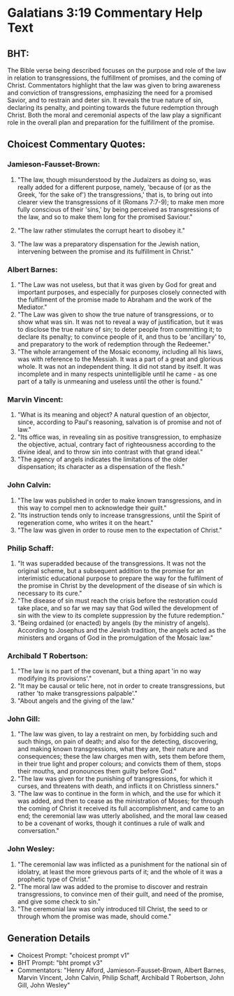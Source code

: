 # Galatians 3:19 Commentary Help Text

## BHT:
The Bible verse being described focuses on the purpose and role of the law in relation to transgressions, the fulfillment of promises, and the coming of Christ. Commentators highlight that the law was given to bring awareness and conviction of transgressions, emphasizing the need for a promised Savior, and to restrain and deter sin. It reveals the true nature of sin, declaring its penalty, and pointing towards the future redemption through Christ. Both the moral and ceremonial aspects of the law play a significant role in the overall plan and preparation for the fulfillment of the promise.

## Choicest Commentary Quotes:
### Jamieson-Fausset-Brown:
1. "The law, though misunderstood by the Judaizers as doing so, was really added for a different purpose, namely, 'because of (or as the Greek, 'for the sake of') the transgressions,' that is, to bring out into clearer view the transgressions of it (Romans 7:7-9); to make men more fully conscious of their 'sins,' by being perceived as transgressions of the law, and so to make them long for the promised Saviour." 

2. "The law rather stimulates the corrupt heart to disobey it." 

3. "The law was a preparatory dispensation for the Jewish nation, intervening between the promise and its fulfillment in Christ."

### Albert Barnes:
1. "The Law was not useless, but that it was given by God for great and important purposes, and especially for purposes closely connected with the fulfillment of the promise made to Abraham and the work of the Mediator."
2. "The Law was given to show the true nature of transgressions, or to show what was sin. It was not to reveal a way of justification, but it was to disclose the true nature of sin; to deter people from committing it; to declare its penalty; to convince people of it, and thus to be 'ancillary' to, and preparatory to the work of redemption through the Redeemer."
3. "The whole arrangement of the Mosaic economy, including all his laws, was with reference to the Messiah. It was a part of a great and glorious whole. It was not an independent thing. It did not stand by itself. It was incomplete and in many respects unintelligible until he came - as one part of a tally is unmeaning and useless until the other is found."

### Marvin Vincent:
1. "What is its meaning and object? A natural question of an objector, since, according to Paul's reasoning, salvation is of promise and not of law."
2. "Its office was, in revealing sin as positive transgression, to emphasize the objective, actual, contrary fact of righteousness according to the divine ideal, and to throw sin into contrast with that grand ideal."
3. "The agency of angels indicates the limitations of the older dispensation; its character as a dispensation of the flesh."

### John Calvin:
1. "The law was published in order to make known transgressions, and in this way to compel men to acknowledge their guilt."
2. "Its instruction tends only to increase transgressions, until the Spirit of regeneration come, who writes it on the heart."
3. "The law was given in order to rouse men to the expectation of Christ."

### Philip Schaff:
1. "It was superadded because of the transgressions. It was not the original scheme, but a subsequent addition to the promise for an interimistic educational purpose to prepare the way for the fulfilment of the promise in Christ by the development of the disease of sin which is necessary to its cure."
2. "The disease of sin must reach the crisis before the restoration could take place, and so far we may say that God willed the development of sin with the view to its complete suppression by the future redemption."
3. "Being ordained (or enacted) by angels (by the ministry of angels). According to Josephus and the Jewish tradition, the angels acted as the ministers and organs of God in the promulgation of the Mosaic law."

### Archibald T Robertson:
1. "The law is no part of the covenant, but a thing apart 'in no way modifying its provisions'." 
2. "It may be causal or telic here, not in order to create transgressions, but rather 'to make transgressions palpable'." 
3. "About angels and the giving of the law."

### John Gill:
1. "The law was given, to lay a restraint on men, by forbidding such and such things, on pain of death; and also for the detecting, discovering, and making known transgressions, what they are, their nature and consequences; these the law charges men with, sets them before them, in their true light and proper colours; and convicts them of them, stops their mouths, and pronounces them guilty before God."
2. "The law was given for the punishing of transgressions, for which it curses, and threatens with death, and inflicts it on Christless sinners."
3. "The law was to continue in the form in which, and the use for which it was added, and then to cease as the ministration of Moses; for through the coming of Christ it received its full accomplishment, and came to an end; the ceremonial law was utterly abolished, and the moral law ceased to be a covenant of works, though it continues a rule of walk and conversation."

### John Wesley:
1. "The ceremonial law was inflicted as a punishment for the national sin of idolatry, at least the more grievous parts of it; and the whole of it was a prophetic type of Christ."
2. "The moral law was added to the promise to discover and restrain transgressions, to convince men of their guilt, and need of the promise, and give some check to sin."
3. "The ceremonial law was only introduced till Christ, the seed to or through whom the promise was made, should come."


## Generation Details
- Choicest Prompt: "choicest prompt v1"
- BHT Prompt: "bht prompt v3"
- Commentators: "Henry Alford, Jamieson-Fausset-Brown, Albert Barnes, Marvin Vincent, John Calvin, Philip Schaff, Archibald T Robertson, John Gill, John Wesley"
